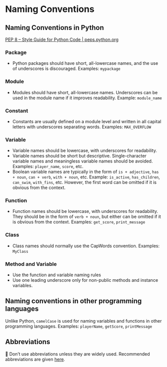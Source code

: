 # Naming Conventions

## Naming Conventions in Python

[PEP 8 – Style Guide for Python Code | peps.python.org](https://peps.python.org/pep-0008/)

### Package

- Python packages should have short, all-lowercase names, and the use of underscores is discouraged. Examples: `mypackage`

### Module

- Modules should have short, all-lowercase names. Underscores can be used in the module name if it improves readability. Example: `module_name`

### Constant

- Constants are usually defined on a module level and written in all capital letters with underscores separating words. Examples: `MAX_OVERFLOW`

### Variable

- Variable names should be lowercase, with underscores for readability.
- Variable names should be short but descriptive. Single-character variable names and meaningless variable names should be avoided. Examples: `player_name`, `score`, etc.
- Boolean variable names are typically in the form of `is + adjective`, `has + noun`, `can + verb`, `with + noun`, etc. Example: `is_active`, `has_children`, `can_swim`, `with_fins`, etc. However, the first word can be omitted if it is obvious from the context.

### Function

- Function names should be lowercase, with underscores for readability. They should be in the form of `verb + noun`, but either can be omitted if it is obvious from the context. Examples: `get_score`, `print_message`

### Class

- Class names should normally use the CapWords convention. Examples: `MyClass`

### Method and Variable

- Use the function and variable naming rules
- Use one leading underscore only for non-public methods and instance variables.

## Naming conventions in other programming languages

Unlike Python, `camelCase` is used for naming variables and functions in other programming languages. Examples: `playerName`, `getScore`, `printMessage`

## Abbreviations

🚫 Don’t use abbreviations unless they are widely used. Recommended abbreviations are given [here](https://github.com/abbrcode/abbreviations-in-code).